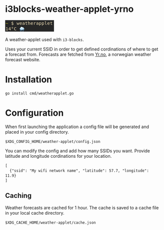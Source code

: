 # i3blocks-weather-applet-yrno

![Image](image.png)


A weather-applet used with `i3-blocks`. 

Uses your current SSID in order to get defined cordinations of where to get a forecast from. Forecasts are fetched from [Yr.no](yr.no), a norwegian weather forecast website.

# Installation

```
go install cmd/weatherapplet.go
```

# Configuration

When first launching the application a config file will be generated and placed in your config
directory.

```
$XDG_CONFIG_HOME/weather-applet/config.json
```

You can modify the config and add how many SSIDs you want. Provide latitude and longitude cordinations for your location.

```
[
  {"ssid": "My wifi network name", "latitude": 57.7, "longitude": 11.9}
]
```

## Caching

Weather forecasts are cached for 1 hour. The cache is saved to a cache file in your local cache directory.

```
$XDG_CACHE_HOME/weather-applet/cache.json
```

